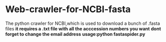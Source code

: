 # Web-crawler-for-NCBI-fasta
The python crawler for NCBI,which is used to download a bunch of .fasta files
**it requires a .txt file with all the acccession numbers you want**
**dont forget to change the email address**
**usage:python fastaspider.py**
